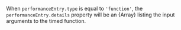 
When `performanceEntry.type` is equal to `'function'`, the
`performanceEntry.details` property will be an {Array} listing
the input arguments to the timed function.

